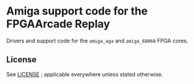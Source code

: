# Amiga support code for the FPGAArcade Replay

Drivers and support code for the `amiga_aga` and `amiga_68060` FPGA cores.

## License
See [LICENSE](./LICENSE) ; applicable everywhere unless stated otherwise.

